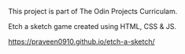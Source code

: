 This project is  part of The Odin Projects Curriculam.

Etch a sketch game created using HTML, CSS & JS.

https://praveen0910.github.io/etch-a-sketch/
